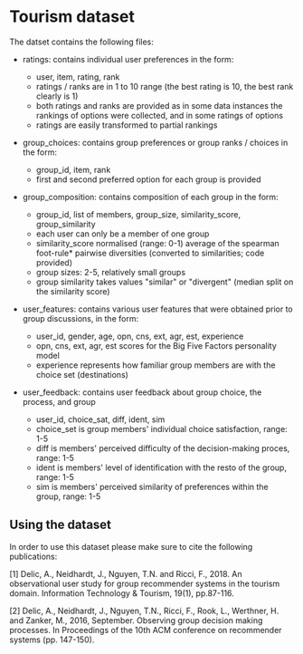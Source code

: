# Tourism dataset

The datset contains the following files:

- ratings: contains individual user preferences in the form:
  - user, item, rating, rank 
  - ratings / ranks are in 1 to 10 range (the best rating is 10, the best rank clearly is 1)
  - both ratings and ranks are provided as in some data instances the rankings of options were collected, and in some ratings of options
  - ratings are easily transformed to partial rankings

- group_choices: contains group preferences or group ranks / choices in the form:
  - group_id, item, rank 
  - first and second preferred option for each group is provided

- group_composition: contains composition of each group in the form: 
  - group_id, list of members, group_size, similarity_score, group_similarity
  - each user can only be a member of one group
  - similarity_score normalised (range: 0-1) average of the spearman foot-rule* pairwise diversities (converted to similarities; code provided) 
  - group sizes: 2-5, relatively small groups
  - group similarity takes values "similar" or "divergent" (median split on the similarity score)

- user_features: contains various user features that were obtained prior to group discussions, in the form:
  - user_id, gender, age, opn, cns, ext, agr, est, experience
  - opn, cns, ext, agr, est scores for the Big Five Factors personality model
  - experience represents how familiar group members are with the choice set (destinations)

- user_feedback: contains user feedback about group choice, the process, and group 
  - user_id, choice_sat, diff, ident, sim
  - choice_set is group members' individual choice satisfaction, range: 1-5
  - diff is members' perceived difficulty of the decision-making proces, range: 1-5
  - ident is members' level of identification with the resto of the group, range: 1-5
  - sim is members' perceived similarity of preferences within the group, range: 1-5

## Using the dataset
In order to use this dataset please make sure to cite the following publications:

[1] Delic, A., Neidhardt, J., Nguyen, T.N. and Ricci, F., 2018. An observational user study for group recommender systems in the tourism domain. Information Technology & Tourism, 19(1), pp.87-116.

[2] Delic, A., Neidhardt, J., Nguyen, T.N., Ricci, F., Rook, L., Werthner, H. and Zanker, M., 2016, September. Observing group decision making processes. In Proceedings of the 10th ACM conference on recommender systems (pp. 147-150).
